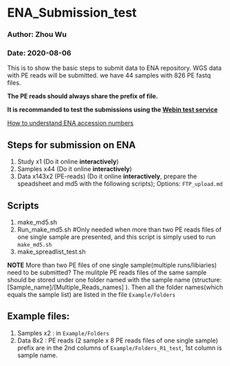 # ENA_Submission_test

### Author: Zhou Wu
### Date: 2020-08-06

This is to show the basic steps to submit data to ENA repository.
WGS data with PE reads will be submitted. we have 44 samples with 826 PE fastq files. 

**The PE reads should always share the prefix of file.**

**It is recommanded to test the submissions using the [Webin test service](https://ena-docs.readthedocs.io/en/latest/submit/general-guide/interactive.html?highlight=TEST#production-and-test-services)**

[How to understand ENA accession numbers](https://ena-docs.readthedocs.io/en/latest/submit/general-guide/accessions.html?highlight=era#accession-numbers)

## Steps for submission on ENA
1.	Study  x1 (Do it online **interactively**)
2.	Samples  x44 (Do it online **interactively**)
3.	Data  x143x2 (PE-reads) (Do it online **interactively**, prepare the speadsheet and md5 with the following scripts); Options: `FTP_upload.md`

## Scripts
1.  make_md5.sh 
2.  Run_make_md5.sh  #Only needed when more than two PE reads files of one single sample are presented, and this script is simply used to run `make_md5.sh`
3.  make_spreadlist_test.sh

**NOTE** More than two PE files of one single sample(multiple runs/libiaries) need to be submitted? The mulitple PE reads files of the same sample should be stored under one folder named with the sample name (structure: \[Sample_name\]/\[Multiple_Reads_names\] ). Then all the folder names(which equals the sample list) are listed in the file `Example/Folders`

## Example files: 

1. Samples x2 : in `Example/Folders`
2. Data 8x2 : PE reads (2 sample x 8 PE reads files of one single sample) prefix are in the 2nd columns of `Example/Folders_R1_test`, 1st column is sample name.
 
